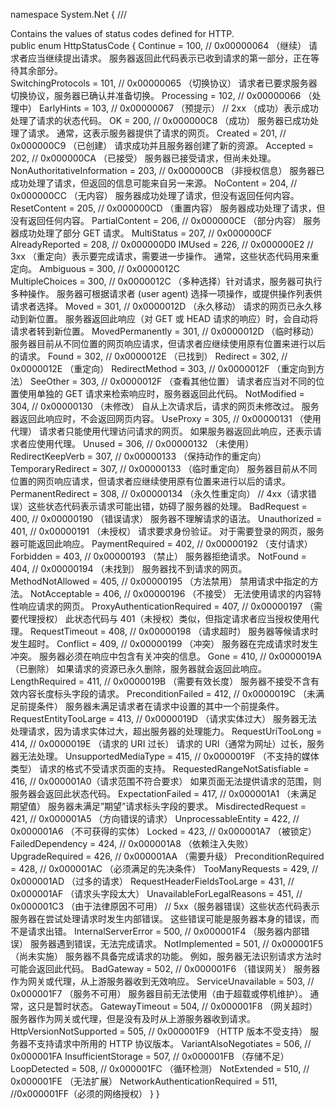 ﻿namespace System.Net
{
  /// <summary>Contains the values of status codes defined for HTTP.</summary>
  public enum HttpStatusCode
  {
    Continue = 100, // 0x00000064                    （继续） 请求者应当继续提出请求。 服务器返回此代码表示已收到请求的第一部分，正在等待其余部分。  
    SwitchingProtocols = 101, // 0x00000065          （切换协议） 请求者已要求服务器切换协议，服务器已确认并准备切换。
    Processing = 102, // 0x00000066                  （处理中）
    EarlyHints = 103, // 0x00000067                  （预提示）
                      //                              2xx （成功）表示成功处理了请求的状态代码。
    OK = 200, // 0x000000C8                          （成功）  服务器已成功处理了请求。 通常，这表示服务器提供了请求的网页。
    Created = 201, // 0x000000C9                     （已创建）  请求成功并且服务器创建了新的资源。
    Accepted = 202, // 0x000000CA                    （已接受）  服务器已接受请求，但尚未处理。 
    NonAuthoritativeInformation = 203, // 0x000000CB （非授权信息）  服务器已成功处理了请求，但返回的信息可能来自另一来源。
    NoContent = 204, // 0x000000CC                   （无内容）  服务器成功处理了请求，但没有返回任何内容。 
    ResetContent = 205, // 0x000000CD                （重置内容） 服务器成功处理了请求，但没有返回任何内容。 
    PartialContent = 206, // 0x000000CE              （部分内容）  服务器成功处理了部分 GET 请求。
    MultiStatus = 207, // 0x000000CF
    AlreadyReported = 208, // 0x000000D0
    IMUsed = 226, // 0x000000E2
                  //                                  3xx （重定向）表示要完成请求，需要进一步操作。 通常，这些状态代码用来重定向。
    Ambiguous = 300, // 0x0000012C                   
    MultipleChoices = 300, // 0x0000012C             （多种选择）针对请求，服务器可执行多种操作。 服务器可根据请求者 (user agent) 选择一项操作，或提供操作列表供请求者选择。
    Moved = 301, // 0x0000012D                       （永久移动） 请求的网页已永久移动到新位置。 服务器返回此响应（对 GET 或 HEAD 请求的响应）时，会自动将请求者转到新位置。 
    MovedPermanently = 301, // 0x0000012D            （临时移动） 服务器目前从不同位置的网页响应请求，但请求者应继续使用原有位置来进行以后的请求。 
    Found = 302, // 0x0000012E                       （已找到）
    Redirect = 302, // 0x0000012E                    （重定向）
    RedirectMethod = 303, // 0x0000012F              （重定向到方法）
    SeeOther = 303, // 0x0000012F                    （查看其他位置） 请求者应当对不同的位置使用单独的 GET 请求来检索响应时，服务器返回此代码。 
    NotModified = 304, // 0x00000130                 （未修改） 自从上次请求后，请求的网页未修改过。 服务器返回此响应时，不会返回网页内容。 
    UseProxy = 305, // 0x00000131                    （使用代理） 请求者只能使用代理访问请求的网页。 如果服务器返回此响应，还表示请求者应使用代理。
    Unused = 306, // 0x00000132                      （未使用）
    RedirectKeepVerb = 307, // 0x00000133            （保持动作的重定向）
    TemporaryRedirect = 307, // 0x00000133           （临时重定向）  服务器目前从不同位置的网页响应请求，但请求者应继续使用原有位置来进行以后的请求。
    PermanentRedirect = 308, // 0x00000134           （永久性重定向）
                 //                                   4xx（请求错误）这些状态代码表示请求可能出错，妨碍了服务器的处理。
    BadRequest = 400, // 0x00000190                  （错误请求） 服务器不理解请求的语法。 
    Unauthorized = 401, // 0x00000191                （未授权） 请求要求身份验证。 对于需要登录的网页，服务器可能返回此响应。 
    PaymentRequired = 402, // 0x00000192             （支付请求）
    Forbidden = 403, // 0x00000193                   （禁止） 服务器拒绝请求。 
    NotFound = 404, // 0x00000194                    （未找到） 服务器找不到请求的网页。 
    MethodNotAllowed = 405, // 0x00000195            （方法禁用） 禁用请求中指定的方法。
    NotAcceptable = 406, // 0x00000196               （不接受） 无法使用请求的内容特性响应请求的网页。 
    ProxyAuthenticationRequired = 407, // 0x00000197 （需要代理授权） 此状态代码与 401（未授权）类似，但指定请求者应当授权使用代理。
    RequestTimeout = 408, // 0x00000198              （请求超时）  服务器等候请求时发生超时。 
    Conflict = 409, // 0x00000199                    （冲突）  服务器在完成请求时发生冲突。 服务器必须在响应中包含有关冲突的信息。 
    Gone = 410, // 0x0000019A                        （已删除）  如果请求的资源已永久删除，服务器就会返回此响应。 
    LengthRequired = 411, // 0x0000019B              （需要有效长度） 服务器不接受不含有效内容长度标头字段的请求。 
    PreconditionFailed = 412, // 0x0000019C          （未满足前提条件） 服务器未满足请求者在请求中设置的其中一个前提条件。 
    RequestEntityTooLarge = 413, // 0x0000019D       （请求实体过大） 服务器无法处理请求，因为请求实体过大，超出服务器的处理能力。 
    RequestUriTooLong = 414, // 0x0000019E           （请求的 URI 过长） 请求的 URI（通常为网址）过长，服务器无法处理。 
    UnsupportedMediaType = 415, // 0x0000019F        （不支持的媒体类型） 请求的格式不受请求页面的支持。 
    RequestedRangeNotSatisfiable = 416, // 0x000001A0（请求范围不符合要求） 如果页面无法提供请求的范围，则服务器会返回此状态代码。 
    ExpectationFailed = 417, // 0x000001A1           （未满足期望值） 服务器未满足”期望”请求标头字段的要求。
    MisdirectedRequest = 421, // 0x000001A5          （方向错误的请求）
    UnprocessableEntity = 422, // 0x000001A6         （不可获得的实体）
    Locked = 423, // 0x000001A7                      （被锁定）
    FailedDependency = 424, // 0x000001A8            （依赖注入失败）
    UpgradeRequired = 426, // 0x000001AA             （需要升级）
    PreconditionRequired = 428, // 0x000001AC        （必须满足的先决条件）
    TooManyRequests = 429, // 0x000001AD             （过多的请求）
    RequestHeaderFieldsTooLarge = 431, // 0x000001AF （请求头字段太大）
    UnavailableForLegalReasons = 451, // 0x000001C3  （由于法律原因不可用）
              //                                      5xx（服务器错误）这些状态代码表示服务器在尝试处理请求时发生内部错误。 这些错误可能是服务器本身的错误，而不是请求出错。
    InternalServerError = 500, // 0x000001F4         （服务器内部错误）  服务器遇到错误，无法完成请求。 
    NotImplemented = 501, // 0x000001F5              （尚未实施） 服务器不具备完成请求的功能。 例如，服务器无法识别请求方法时可能会返回此代码。 
    BadGateway = 502, // 0x000001F6                  （错误网关） 服务器作为网关或代理，从上游服务器收到无效响应。 
    ServiceUnavailable = 503, // 0x000001F7          （服务不可用） 服务器目前无法使用（由于超载或停机维护）。 通常，这只是暂时状态。 
    GatewayTimeout = 504, // 0x000001F8              （网关超时）  服务器作为网关或代理，但是没有及时从上游服务器收到请求。 
    HttpVersionNotSupported = 505, // 0x000001F9     （HTTP 版本不受支持） 服务器不支持请求中所用的 HTTP 协议版本。
    VariantAlsoNegotiates = 506, // 0x000001FA
    InsufficientStorage = 507, // 0x000001FB         （存储不足）
    LoopDetected = 508, // 0x000001FC                （循环检测）
    NotExtended = 510, // 0x000001FE                 （无法扩展）
    NetworkAuthenticationRequired = 511, //0x000001FF（必须的网络授权）
  }
}